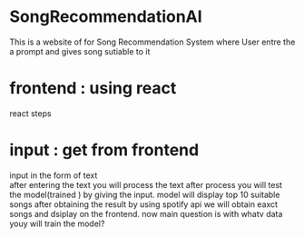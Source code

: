 # SongRecommendationAI
This is a website of for Song Recommendation System where User entre the a prompt and gives song sutiable to it
# frontend : using react 
react steps 
# input : get from frontend
input in the form of text  
after entering the text you will process the text
after process you will test the model(trained ) by giving the input.
model will display top 10 suitable songs 
after obtaining  the result by using spotify api we will obtain eaxct songs and dsiplay on the frontend.
 now main question is with whatv data youy will train the model?